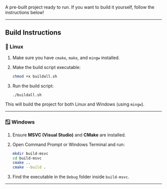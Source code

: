A pre-built project ready to run. If you want to build it yourself, follow the instructions below!

---

## Build Instructions

### 🐧 Linux

1. Make sure you have `cmake`, `make`, and `mingw` installed.

2. Make the build script executable:

   ```bash
   chmod +x buildall.sh
   
3. Run the build script:
   ```bash
   ./buildall.sh
This will build the project for both Linux and Windows (using `mingw`).

---

### 🪟 Windows

1. Ensure **MSVC (Visual Studio)** and **CMake** are installed.

2. Open Command Prompt or Windows Terminal and run:
   ```bash
   mkdir build-msvc
   cd build-msvc
   cmake ..
   cmake --build .
   
4. Find the executable in the `Debug` folder inside `build-msvc`.

---
